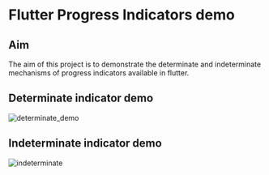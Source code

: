 # Flutter Progress Indicators demo

## Aim
The aim of this project is to demonstrate the determinate and indeterminate mechanisms of
progress indicators available in flutter.

## Determinate indicator demo
![determinate_demo](https://user-images.githubusercontent.com/56642018/133774233-ada21d0e-ede3-430e-84a1-06595c862c7e.gif)

## Indeterminate indicator demo
![indeterminate](https://user-images.githubusercontent.com/56642018/133774298-05f6f927-57d1-4521-93f9-4b93dba0ea82.gif)

